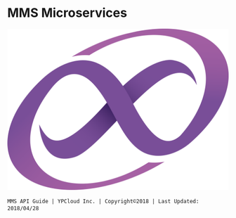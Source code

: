 # MMS Microservices

![](../assets/MMS_hi.png)

```text
MMS API Guide | YPCloud Inc. | Copyright©2018 | Last Updated: 2018/04/28
```

